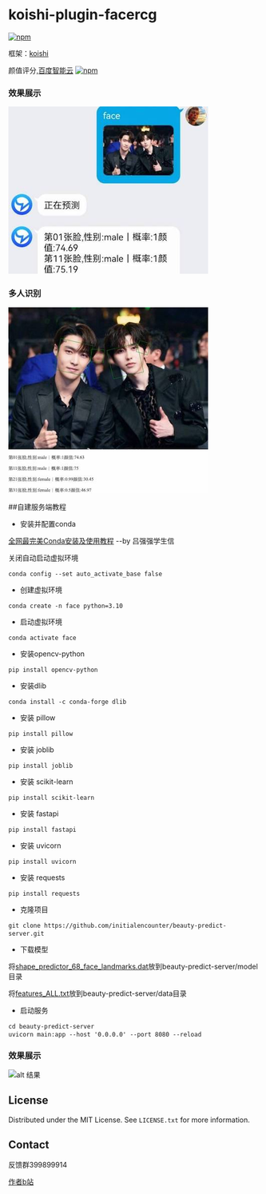 # koishi-plugin-facercg

[![npm](https://img.shields.io/npm/v/koishi-plugin-facercg?style=flat-square)](https://www.npmjs.com/package/koishi-plugin-facercg)

框架：[koishi](https://koishi.chat)

颜值评分,[百度智能云](https://console.bce.baidu.com/ai/#/ai/face/overview/index)
[![npm](https://img.shields.io/npm/v/koishi-plugin-facercg?style=flat-square)](https://www.npmjs.com/package/koishi-plugin-facercg)
### 效果展示
![alt 图片](../../assets/KoishiPlugins/face1.jpeg)
### 多人识别
![alt 结果](../../assets/KoishiPlugins/face2.jpeg)


##自建服务端教程

* 安装并配置conda


[全网最完美Conda安装及使用教程](https://zhuanlan.zhihu.com/p/506718223) --by 吕强强学生信


关闭自动启动虚拟环境
```
conda config --set auto_activate_base false
```

* 创建虚拟环境
```
conda create -n face python=3.10
```
* 启动虚拟环境
```
conda activate face

```
* 安装opencv-python
```
pip install opencv-python
```
* 安装dlib
```
conda install -c conda-forge dlib
```
* 安装 pillow
```
pip install pillow
```
* 安装 joblib
```
pip install joblib
```
* 安装 scikit-learn
```
pip install scikit-learn
```
* 安装 fastapi
```
pip install fastapi
```
* 安装 uvicorn
```
pip install uvicorn
```
* 安装 requests
```
pip install requests
```
* 克隆项目
```
git clone https://github.com/initialencounter/beauty-predict-server.git
```
* 下载模型

将[shape_predictor_68_face_landmarks.dat](https://github.com/initialencounter/beauty-predict-server/releases/download/model-file/shape_predictor_68_face_landmarks.dat)放到beauty-predict-server/model目录


将[features_ALL.txt](https://github.com/initialencounter/beauty-predict-server/releases/download/model-file/features_ALL.txt)放到beauty-predict-server/data目录

* 启动服务 
```
cd beauty-predict-server
uvicorn main:app --host '0.0.0.0' --port 8080 --reload
```

### 效果展示
![alt 结果](https://gchat.qpic.cn/gchatpic_new/3118087750/538771440-2665118274-30C4D603688BF100BAB5551750874A74/0?term=3&amp;is_origin=0)


<!-- LICENSE -->
## License

Distributed under the MIT License. See `LICENSE.txt` for more information.




<!-- CONTACT -->
## Contact

反馈群399899914

[作者b站](https://space.bilibili.com/225995995)

